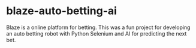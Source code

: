 # blaze-auto-betting-ai
Blaze is a online platform for betting. This was a fun project for developing an auto betting robot with Python Selenium and AI for predicting the next bet.
